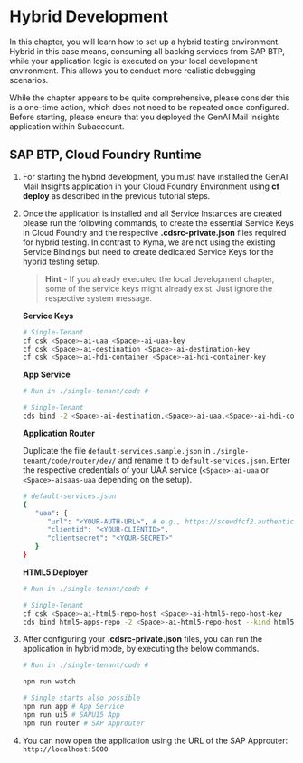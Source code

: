 # Hybrid Development

In this chapter, you will learn how to set up a hybrid testing environment. Hybrid in this case means, consuming all backing services from SAP BTP, while your application logic is executed on your local development environment. This allows you to conduct more realistic debugging scenarios.

While the chapter appears to be quite comprehensive, please consider this is a one-time action, which does not need to be repeated once configured. Before starting, please ensure that you deployed the GenAI Mail Insights application within Subaccount.

## SAP BTP, Cloud Foundry Runtime

1. For starting the hybrid development, you must have installed the GenAI Mail Insights application in your Cloud Foundry Environment using **cf deploy** as described in the previous tutorial steps.

2. Once the application is installed and all Service Instances are created please run the following commands, to create the essential Service Keys in Cloud Foundry and the respective **.cdsrc-private.json** files required for hybrid testing. In contrast to Kyma, we are not using the existing Service Bindings but need to create dedicated Service Keys for the hybrid testing setup.

   > **Hint** - If you already executed the local development chapter, some of the service keys might already exist. Just ignore the respective system message.

   **Service Keys**

   ```sh
   # Single-Tenant
   cf csk <Space>-ai-uaa <Space>-ai-uaa-key
   cf csk <Space>-ai-destination <Space>-ai-destination-key
   cf csk <Space>-ai-hdi-container <Space>-ai-hdi-container-key
   ```

   **App Service**

   ```sh
   # Run in ./single-tenant/code #

   # Single-Tenant
   cds bind -2 <Space>-ai-destination,<Space>-ai-uaa,<Space>-ai-hdi-container --for hybrid
   ```

   **Application Router**

   Duplicate the file `default-services.sample.json` in `./single-tenant/code/router/dev/` and rename it to `default-services.json`. Enter the respective credentials of your UAA service (`<Space>-ai-uaa` or `<Space>-aisaas-uaa` depending on the setup).

   ```sh
   # default-services.json
   {
      "uaa": {
         "url": "<YOUR-AUTH-URL>", # e.g., https://scewdfcf2.authentication.eu12.hana.ondemand.com
         "clientid": "<YOUR-CLIENTID>",
         "clientsecret": "<YOUR-SECRET>"
      }
   }
   ```

   **HTML5 Deployer**

   ```sh
   # Run in ./single-tenant/code #

   # Single-Tenant
   cf csk <Space>-ai-html5-repo-host <Space>-ai-html5-repo-host-key
   cds bind html5-apps-repo -2 <Space>-ai-html5-repo-host --kind html5-apps-repo --for hybrid-html5
   ```

3. After configuring your **.cdsrc-private.json** files, you can run the application in hybrid mode, by executing the below commands.

   ```sh
   # Run in ./single-tenant/code #

   npm run watch

   # Single starts also possible
   npm run app # App Service
   npm run ui5 # SAPUI5 App
   npm run router # SAP Approuter
   ```

4. You can now open the application using the URL of the SAP Approuter: `http://localhost:5000`
